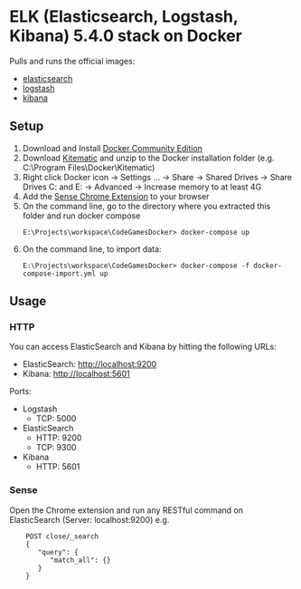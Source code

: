 # ELK (Elasticsearch, Logstash, Kibana) 5.4.0 stack on Docker

Pulls and runs the official images:
* [elasticsearch](https://github.com/elastic/elasticsearch-docker)
* [logstash](https://github.com/elastic/logstash-docker)
* [kibana](https://github.com/elastic/kibana-docker)

## Setup

1. Download and Install [Docker Community Edition](https://download.docker.com/win/stable/InstallDocker.msi)
2. Download [Kitematic](https://download.docker.com/kitematic/Kitematic-Windows.zip) and unzip to the Docker installation folder (e.g. C:\Program Files\Docker\Kitematic)
3. Right click Docker icon -> Settings ... 
    -> Share -> Shared Drives -> Share Drives C: and E:
    -> Advanced -> Increase memory to at least 4G
4. Add the [Sense Chrome Extension](https://chrome.google.com/webstore/detail/sense-beta/lhjgkmllcaadmopgmanpapmpjgmfcfig?hl=en)  to your browser 
5. On the command line, go to the directory where you extracted this folder and run docker compose
    ```
    E:\Projects\workspace\CodeGamesDocker> docker-compose up
    ```
5. On the command line, to import data:
    ```
    E:\Projects\workspace\CodeGamesDocker> docker-compose -f docker-compose-import.yml up
    ```
    
## Usage

### HTTP
You can access ElasticSearch and Kibana by hitting the following URLs:
- ElasticSearch: [http://localhost:9200](http://localhost:9200)
- Kibana: [http://localhost:5601](http://localhost:5601)

Ports:
- Logstash
    - TCP: 5000
- ElasticSearch
    - HTTP: 9200
    - TCP: 9300
- Kibana
    - HTTP: 5601

### Sense
Open the Chrome extension and run any RESTful command on ElasticSearch (Server: localhost:9200)
e.g.
```
    POST close/_search
    {
       "query": {
          "match_all": {}
       }
    }
```

